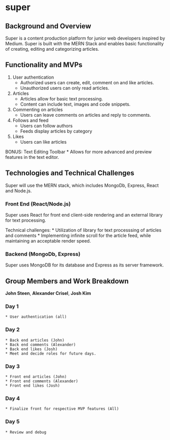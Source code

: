 # super

## Background and Overview 
  Super is a content production platform for junior web developers inspired by Medium. Super is built with the MERN Stack and enables basic functionality of creating, editing and categorizing articles. 

## Functionality and MVPs 
  1. User authentication
      * Authorized users can create, edit, comment on and like articles.
      * Unauthorized users can only read articles.
  2. Articles 
      * Articles allow for basic text processing.
      * Content can include text, images and code snippets.
  3. Commenting on articles 
      * Users can leave comments on articles and reply to comments.
  4. Follows and feed 
      * Users can follow authors
      * Feeds display articles by category
  5. Likes 
      * Users can like articles

  BONUS: Text Editing Toolbar
      * Allows for more advanced and preview features in the text editor.

## Technologies and Technical Challenges

Super will use the MERN stack, which includes MongoDb, Express, React and Node.js.

### Front End (React/Node.js)
Super uses React for front end client-side rendering and an external library
for text processing.

Technical challenges:
    * Utilization of library for text processsing of articles and comments
    * Implementing infinite scroll for the article feed, while maintaining an acceptable render speed.

### Backend (MongoDb, Express)
Super uses MongoDB for its database and Express as its server framework.



## Group Members and Work Breakdown

**John Steen**, **Alexander Crisel**, **Josh Kim**

### Day 1
    * User authentication (all)
### Day 2
    * Back end articles (John)
    * Back end comments (Alexander)
    * Back end likes (Josh)
    * Meet and decide roles for future days. 
### Day 3
    * Front end articles (John)
    * Front end comments (Alexander)
    * Front end likes (Josh)
### Day 4
    * Finalize front for respective MVP features (All)
### Day 5
    * Review and debug
